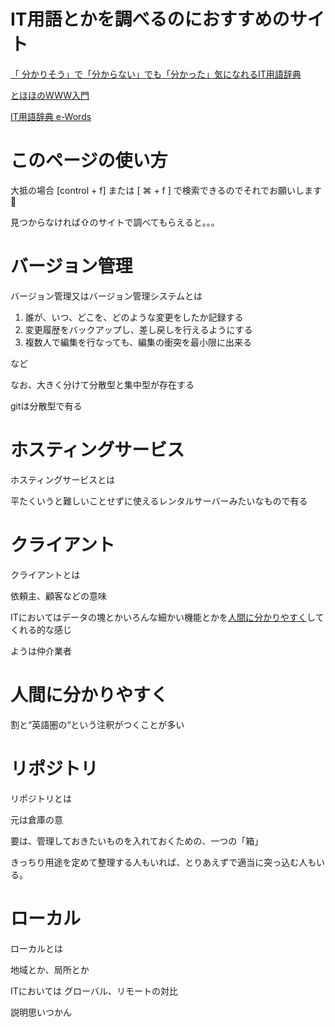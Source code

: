 # IT用語とかを調べるのにおすすめのサイト
[ 「 分かりそう」で「分からない」でも「分かった」気になれるIT用語辞典](https://wa3.i-3-i.info/index.html)

[とほほのWWW入門](https://www.tohoho-web.com/www-f.htm)

[IT用語辞典 e-Words](https://e-words.jp/)

# このページの使い方

大抵の場合 [control + f] または [ ⌘ + f ] で検索できるのでそれでお願いします🙇

見つからなければ⇧のサイトで調べてもらえると。。。

# バージョン管理
バージョン管理又はバージョン管理システムとは

1. 誰が、いつ、どこを、どのような変更をしたか記録する
1. 変更履歴をバックアップし、差し戻しを行えるようにする
1. 複数人で編集を行なっても、編集の衝突を最小限に出来る

など

なお、大きく分けて分散型と集中型が存在する

gitは分散型で有る

# ホスティングサービス
ホスティングサービスとは

平たくいうと難しいことせずに使えるレンタルサーバーみたいなもので有る

# クライアント
クライアントとは

依頼主、顧客などの意味

ITにおいてはデータの塊とかいろんな細かい機能とかを[人間に分かりやすく](#人間に分かりやすく)してくれる的な感じ

ようは仲介業者

# 人間に分かりやすく

割と“英語圏の“という注釈がつくことが多い

# リポジトリ

リポジトリとは

元は倉庫の意

要は、管理しておきたいものを入れておくための、一つの「箱」

きっちり用途を定めて整理する人もいれば、とりあえずで適当に突っ込む人もいる。

# ローカル

ローカルとは

地域とか、局所とか

ITにおいては グローバル、リモートの対比

説明思いつかん
